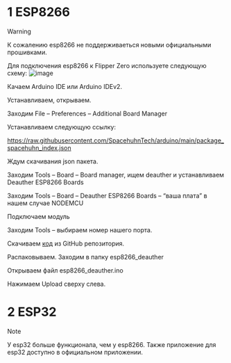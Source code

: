 # 1 ESP8266

> [!WARNING]
> К сожалению esp8266 не поддерживаеться новыми официальными прошивками.

Для подключения esp8266 к Flipper Zero используете следующую схему:
![image](https://github.com/SequoiaSan/FlipperZero-Wifi-ESP8266-Deauther-Module/blob/FlipperZero-Module-v2/FlipperZeroModule/rep_images/Schematics_1.jpg?raw=true)

Качаем Arduino IDE или Arduino IDEv2.

Устанавливаем, открываем.

Заходим File – Preferences – Additional Board Manager 

Устанавливаем следующую ссылку:

https://raw.githubusercontent.com/SpacehuhnTech/arduino/main/package_spacehuhn_index.json

Ждум скачивания json пакета.

Заходим Tools – Board – Board manager, ищем deauther и устанавливаем Deauther ESP8266 Boards

Заходим Tools – Board – Deauther ESP8266 Boards – “ваша плата” в нашем случае NODEMCU

Подключаем модуль

Заходим Tools – выбираем номер нашего порта.

Скачиваем [код](https://github.com/SequoiaSan/FlipperZero-Wifi-ESP8266-Deauther-Module) из GitHub репозитория.

Распаковываем. Заходим в папку esp8266_deauther

Открываем файл esp8266_deauther.ino

Нажимаем Upload сверху слева.

# 2 ESP32

> [!NOTE]
> У esp32 больше функционала, чем у esp8266. Также приложение для esp32 доступно в официальном приложении.
